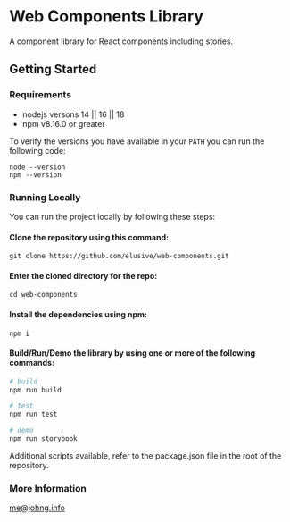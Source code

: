 # Web Components Library
A component library for React components including stories.

## Getting Started

### Requirements

- nodejs versons 14 || 16 || 18
- npm v8.16.0 or greater

To verify the versions you have available in your `PATH` you can run the following code:

```shell
node --version
npm --version
```

### Running Locally

You can run the project locally by following these steps:

#### Clone the repository using this command:

```shell
git clone https://github.com/elusive/web-components.git
```

#### Enter the cloned directory for the repo:

```shell
cd web-components
```

#### Install the dependencies using npm:

```shell
npm i
```

#### Build/Run/Demo the library by using one or more of the following commands:

```bash
# build
npm run build

# test
npm run test

# demo
npm run storybook
```

Additional scripts available, refer to the package.json file in the root of the repository. 

### More Information
me@johng.info	
